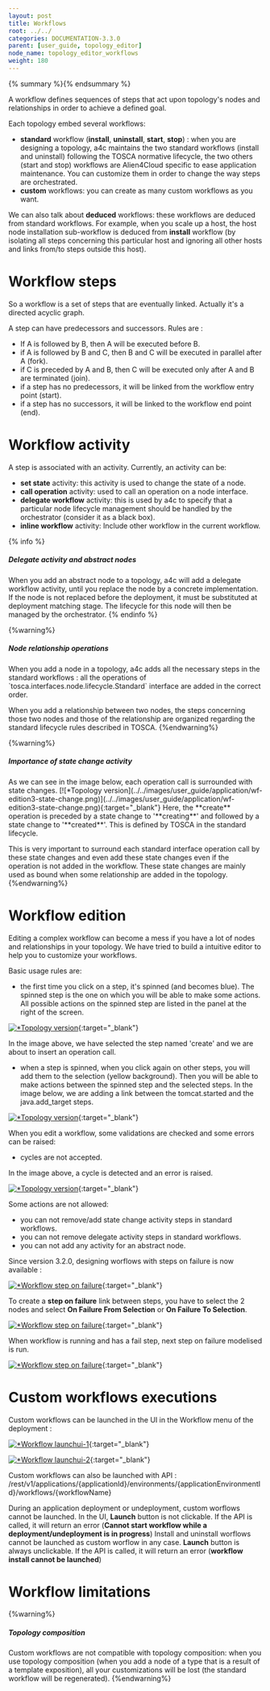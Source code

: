 ```yaml
---
layout: post
title: Workflows
root: ../../
categories: DOCUMENTATION-3.3.0
parent: [user_guide, topology_editor]
node_name: topology_editor_workflows
weight: 180
---
```


{% summary %}{% endsummary %}

A workflow defines sequences of steps that act upon topology's nodes and relationships in order to achieve a defined goal.

Each topology embed several workflows:

- **standard** workflow (**install**, **uninstall**, **start**, **stop**) : when you are designing a topology, a4c maintains the two standard workflows (install and uninstall) following the TOSCA normative lifecycle, the two others (start and stop) workflows are Alien4Cloud specific to ease application maintenance. You can customize them in order to change the way steps are orchestrated.
- **custom** workflows: you can create as many custom workflows as you want.

We can also talk about **deduced** workflows: these workflows are deduced from standard workflows. For example, when you scale up a host, the host node installation sub-workflow is deduced from **install** workflow (by isolating all steps concerning this particular host and ignoring all other hosts and links from/to steps outside this host).

# Workflow steps

So a workflow is a set of steps that are eventually linked. Actually it's a directed acyclic graph.

A step can have predecessors and successors. Rules are :

- If A is followed by B, then A will be executed before B.
- if A is followed by B and C, then B and C will be executed in parallel after A (fork).
- if C is preceded by A and B, then C will be executed only after A and B are terminated (join).
- if a step has no predecessors, it will be linked from the workflow entry point (start).
- if a step has no successors, it will be linked to the workflow end point (end).

# Workflow activity

A step is associated with an activity. Currently, an activity can be:

- **set state** activity: this activity is used to change the state of a node.
- **call operation** activity: used to call an operation on a node interface.
- **delegate workflow** activity: this is used by a4c to specify that a particular node lifecycle management should be handled by the orchestrator (consider it as a black box).
- **inline workflow** activity: Include other workflow in the current workflow.

{% info %}
<h5>Delegate activity and abstract nodes</h5>
When you add an abstract node to a topology, a4c will add a delegate workflow activity, until you replace the node by a concrete implementation.
If the node is not replaced before the deployment, it must be substituted at deployment matching stage. The lifecycle for this node will then be managed by the orchestrator.
{% endinfo %}

{%warning%}
<h5>Node relationship operations</h5>
When you add a node in a topology, a4c adds all the necessary steps in the standard workflows : all the operations of `tosca.interfaces.node.lifecycle.Standard` interface are added in the correct order.

When you add a relationship between two nodes, the steps concerning those two nodes and those of the relationship are organized regarding the standard lifecycle rules described in TOSCA.
{%endwarning%}

{%warning%}
<h5>Importance of state change activity</h5>
As we can see in the image below, each operation call is surrounded with state changes.
[![*Topology version](../../images/user_guide/application/wf-edition3-state-change.png)](../../images/user_guide/application/wf-edition3-state-change.png){:target="_blank"}
Here, the **create** operation is preceded by a state change to '**creating**' and followed by a state change to '**created**'. This is defined by TOSCA in the standard lifecycle.

This is very important to surround each standard interface operation call by these state changes and even add these state changes even if the operation is not added in the workflow.
These state changes are mainly used as bound when some relationship are added in the topology.
{%endwarning%}

# Workflow edition

Editing a complex workflow can become a mess if you have a lot of nodes and relationships in your topology. We have tried to build a intuitive editor to help you to customize your workflows.

Basic usage rules are:

- the first time you click on a step, it's spinned (and becomes blue). The spinned step is the one on which you will be able to make some actions. All possible actions on the spinned step are listed in the panel at the right of the screen.

[![*Topology version](../../images/3.3.0/user_guide/applications/wf-edition1.png)](../../images/user_guide/application/wf-edition1.png){:target="_blank"}

In the image above, we have selected the step named 'create' and we are about to insert an operation call.

- when a step is spinned, when you click again on other steps, you will add them to the selection (yellow background). Then you will be able to make actions between the spinned step and the selected steps. In the image below, we are adding a link between the tomcat.started and the java.add_target steps.

[![*Topology version](../../images/3.3.0/user_guide/applications/wf-edition2.png)](../../images/user_guide/application/wf-edition2.png){:target="_blank"}

When you edit a workflow, some validations are checked and some errors can be raised:

- cycles are not accepted.

In the image above, a cycle is detected and an error is raised.

[![*Topology version](../../images/3.3.0/user_guide/applications/wf-edition3-error-cycle.png)](../../images/user_guide/application/wf-edition3-error-cycle.png){:target="_blank"}

Some actions are not allowed:

- you can not remove/add state change activity steps in standard workflows.
- you can not remove delegate activity steps in standard workflows.
- you can not add any activity for an abstract node.

Since version 3.2.0, designing worflows with steps on failure is now available :

[![*Workflow step on failure](../../images/3.3.0/user_guide/applications/wf-steponfailure-1.png)](../../images/user_guide/application/wf-steponfailure-1.png){:target="_blank"}


To create a **step on failure** link between steps, you have to select the 2 nodes and select **On Failure From Selection** or **On Failure To Selection**.

[![*Workflow step on failure](../../images/3.3.0/user_guide/applications/wf-steponfailure-2.png)](../../images/user_guide/application/wf-steponfailure-2.png){:target="_blank"}


When workflow is running and has a fail step, next step on failure modelised is run.

[![*Workflow step on failure](../../images/3.3.0/user_guide/applications/wf-steponfailure-3.png)](../../images/user_guide/application/wf-steponfailure-3.png){:target="_blank"}


# Custom workflows executions

Custom workflows can be launched in the UI in the Workflow menu of the deployment :

[![*Workflow launchui-1](../../images/3.3.0/user_guide/applications/wf-launchui-1.png)](../../images/user_guide/application/wf-launchui-1.png){:target="_blank"}

[![*Workflow launchui-2](../../images/3.3.0/user_guide/applications/wf-launchui-2.png)](../../images/user_guide/application/wf-launchui-2.png){:target="_blank"}

Custom workflows can also be launched with API : /rest/v1/applications/{applicationId}/environments/{applicationEnvironmentId}/workflows/{workflowName}

During an application deployment or undeployment, custom worflows cannot be launched. In the UI, **Launch** button is not clickable. If the API is called, it will return an error (**Cannot start workflow while a deployment/undeployment is in progress**)
Install and uninstall worflows cannot be launched as custom worflow in any case. **Launch** button is always unclickable. If the API is called, it will return an error (**workflow install cannot be launched**)



# Workflow limitations

{%warning%}
<h5>Topology composition</h5>
Custom workflows are not compatible with topology composition: when you use topology composition (when you add a node of a type that is a result of a template exposition), all your customizations will be lost (the standard workflow will be regenerated).
{%endwarning%}
